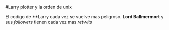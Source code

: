 #Larry plotter y la orden de unix

El codigo de **Larry cada vez se vuelve mas peligroso.
**Lord Ballmermort** y sus *followers* tienen cada vez mas *retwits*